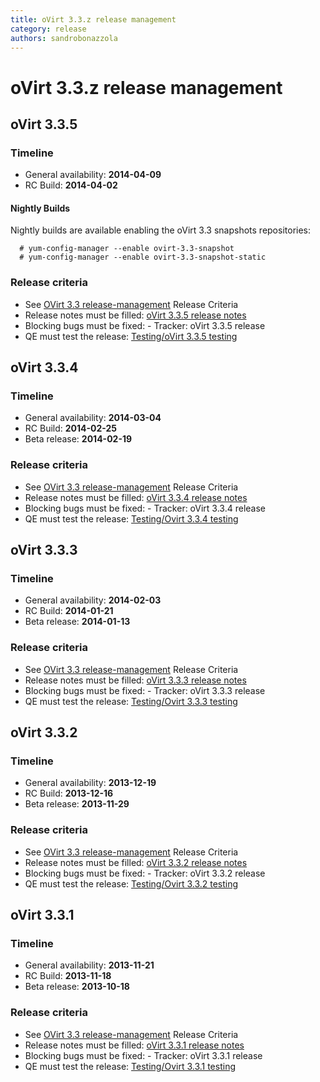 ```yaml
---
title: oVirt 3.3.z release management
category: release
authors: sandrobonazzola
---
```


# oVirt 3.3.z release management

## oVirt 3.3.5

### Timeline

*   General availability: **2014-04-09**
*   RC Build: **2014-04-02**

#### Nightly Builds

Nightly builds are available enabling the oVirt 3.3 snapshots repositories:

      # yum-config-manager --enable ovirt-3.3-snapshot
      # yum-config-manager --enable ovirt-3.3-snapshot-static

### Release criteria

*   See [OVirt 3.3 release-management](/develop/release-management/releases/3.3/release-management.html) Release Criteria
*   Release notes must be filled: [oVirt 3.3.5 release notes](/develop/release-management/releases/3.3.5/)
*   Blocking bugs must be fixed:  - Tracker: oVirt 3.3.5 release
*   QE must test the release: [Testing/oVirt 3.3.5 testing](/develop/release-management/releases/3.3.5/testing/)

## oVirt 3.3.4

### Timeline

*   General availability: **2014-03-04**
*   RC Build: **2014-02-25**
*   Beta release: **2014-02-19**

### Release criteria

*   See [OVirt 3.3 release-management](/develop/release-management/releases/3.3/release-management.html) Release Criteria
*   Release notes must be filled: [oVirt 3.3.4 release notes](/develop/release-management/releases/3.3.4/)
*   Blocking bugs must be fixed:  - Tracker: oVirt 3.3.4 release
*   QE must test the release: [Testing/Ovirt 3.3.4 testing](/develop/release-management/releases/3.3.4/testing/)

## oVirt 3.3.3

### Timeline

*   General availability: **2014-02-03**
*   RC Build: **2014-01-21**
*   Beta release: **2014-01-13**

### Release criteria

*   See [OVirt 3.3 release-management](/develop/release-management/releases/3.3/release-management.html) Release Criteria
*   Release notes must be filled: [oVirt 3.3.3 release notes](/develop/release-management/releases/3.3.3/)
*   Blocking bugs must be fixed:  - Tracker: oVirt 3.3.3 release
*   QE must test the release: [Testing/Ovirt 3.3.3 testing](/develop/release-management/releases/3.3.3/testing/)

## oVirt 3.3.2

### Timeline

*   General availability: **2013-12-19**
*   RC Build: **2013-12-16**
*   Beta release: **2013-11-29**

### Release criteria

*   See [OVirt 3.3 release-management](/develop/release-management/releases/3.3/release-management.html) Release Criteria
*   Release notes must be filled: [oVirt 3.3.2 release notes](/develop/release-management/releases/3.3.2/)
*   Blocking bugs must be fixed:  - Tracker: oVirt 3.3.2 release
*   QE must test the release: [Testing/Ovirt 3.3.2 testing](/develop/release-management/releases/3.3.2/testing/)

## oVirt 3.3.1

### Timeline

*   General availability: **2013-11-21**
*   RC Build: **2013-11-18**
*   Beta release: **2013-10-18**

### Release criteria

*   See [OVirt 3.3 release-management](/develop/release-management/releases/3.3/release-management.html) Release Criteria
*   Release notes must be filled: [oVirt 3.3.1 release notes](/develop/release-management/releases/3.3.1/)
*   Blocking bugs must be fixed:  - Tracker: oVirt 3.3.1 release
*   QE must test the release: [Testing/Ovirt 3.3.1 testing](/develop/release-management/releases/3.3.1/testing/)

